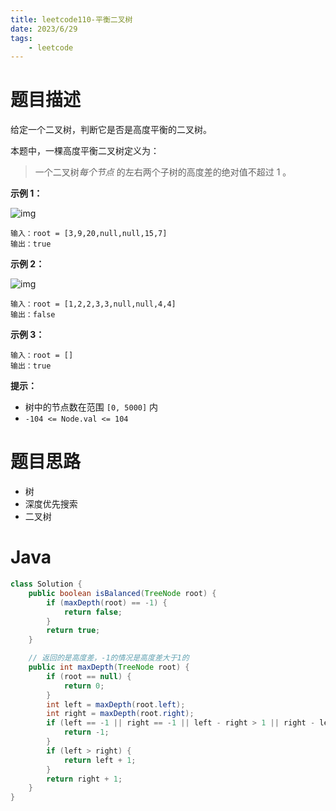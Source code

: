 ```yaml
---
title: leetcode110-平衡二叉树
date: 2023/6/29
tags: 
    - leetcode
---
```


# 题目描述

给定一个二叉树，判断它是否是高度平衡的二叉树。

本题中，一棵高度平衡二叉树定义为：

> 一个二叉树*每个节点* 的左右两个子树的高度差的绝对值不超过 1 。



**示例 1：**

![img](https://assets.leetcode.com/uploads/2020/10/06/balance_1.jpg)

```
输入：root = [3,9,20,null,null,15,7]
输出：true
```

**示例 2：**

![img](https://assets.leetcode.com/uploads/2020/10/06/balance_2.jpg)

```
输入：root = [1,2,2,3,3,null,null,4,4]
输出：false
```

**示例 3：**

```
输入：root = []
输出：true
```



**提示：**

- 树中的节点数在范围 `[0, 5000]` 内
- `-104 <= Node.val <= 104`

# 题目思路

- 树
- 深度优先搜索
- 二叉树

# Java
```java
class Solution {
    public boolean isBalanced(TreeNode root) {
        if (maxDepth(root) == -1) {
            return false;
        }
        return true;
    }

    // 返回的是高度差，-1的情况是高度差大于1的
    public int maxDepth(TreeNode root) {
        if (root == null) {
            return 0;
        }
        int left = maxDepth(root.left);
        int right = maxDepth(root.right);
        if (left == -1 || right == -1 || left - right > 1 || right - left > 1) {
            return -1;
        }
        if (left > right) {
            return left + 1;
        }
        return right + 1;
    }
}
```
